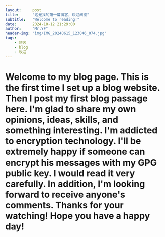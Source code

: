 ```yaml
---
layout:     post
title:      "这是我的第一篇博客，欢迎阅览"
subtitle:   "Welcome to reading!"
date:       2024-10-12 21:29:00
author:     "Mr.YF"
header-img: "img/IMG_20240615_123046_074.jpg"
tags:
    - 博客
    - blog
    - 欢迎
---
```


# Welcome to my blog page. This is the first time I set up a blog website. Then I post my first blog passage here. I'm glad to share my own opinions, ideas, skills, and something interesting. I'm addicted to encryption technology. I'll be extremely happy if someone can encrypt his messages with my GPG public key. I would read it very carefully. In addition, I'm looking forward to receive anyone's comments. Thanks for your watching! Hope you have a happy day!
